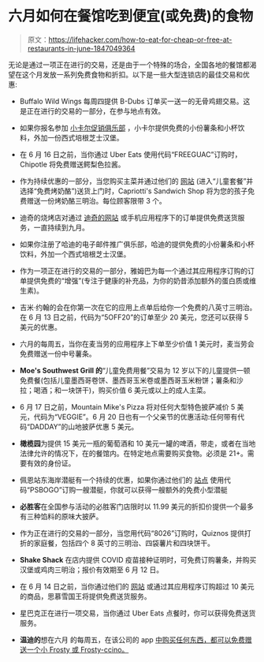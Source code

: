 # 六月如何在餐馆吃到便宜(或免费)的食物

> 原文：<https://lifehacker.com/how-to-eat-for-cheap-or-free-at-restaurants-in-june-1847049364>

无论是通过一项正在进行的交易，还是由于一个特殊的场合，全国各地的餐馆都渴望在这个月发放一系列免费食物和折扣。以下是一些大型连锁店的最佳交易和优惠:

*   Buffalo Wild Wings 每周四提供 B-Dubs 订单买一送一的无骨鸡翅交易。这是正在进行的交易的一部分，在参与地点有效。

*   如果你报名参加 [小卡尔促销俱乐部](https://www.carlsjr.com/email-signup) ，小卡尔提供免费的小份薯条和小杯饮料，外加一份西式培根芝士汉堡。
*   在 6 月 16 日之前，当你通过 Uber Eats 使用代码“FREEGUAC”订购时，Chipotle 将免费赠送鳄梨色拉酱。
*   作为持续优惠的一部分，当您购买主菜并通过他们的 [网站](https://order.capriottis.com/) (进入“儿童套餐”并选择“免费烤奶酪”)送货上门时，Capriotti's Sandwich Shop 将为您的孩子免费赠送一份烤奶酪三明治。每位顾客限带 3 个。
*   迪奇的烧烤店对通过 [迪奇的网站](https://www.dickeys.com/) 或手机应用程序下的订单提供免费送货服务，一直持续到九月。
*   如果你注册了哈迪的电子邮件推广俱乐部，哈迪的提供免费的小份薯条和小杯饮料，外加一个西式培根芝士汉堡。
*   作为一项正在进行的交易的一部分，雅姆巴为每一个通过其应用程序订购的订单提供免费的“增强”(专注于健康的补充品，为你的奶昔添加额外的蛋白质或维生素)。
*   吉米·约翰的会在你第一次在它的应用上点单后给你一个免费的八英寸三明治。在 6 月 13 日之前，代码为“5OFF20”的订单至少 20 美元，您还可以获得 5 美元的优惠。
*   六月的每周五，当你在麦当劳的应用程序上下单至少价值 1 美元时，麦当劳会免费赠送一份中号薯条。
*   **Moe's Southwest Grill 的**“儿童免费用餐”交易为 12 岁以下的儿童提供一顿免费餐(包括儿童墨西哥卷饼、墨西哥玉米卷或墨西哥玉米粉饼；薯条和沙拉；喝酒；和一块饼干)，购买价值 6 美元或以上的成人主菜。
*   6 月 17 日之前，Mountain Mike's Pizza 将对任何大型特色披萨减价 5 美元，代码为“VEGGIE”。6 月 20 日也有一个父亲节的优惠活动:任何带有代码“DADDAY”的山地披萨优惠 5 美元。
*   **橄榄园**为提供 15 美元一瓶的葡萄酒和 10 美元一罐的啤酒，带走，或者在当地法律允许的情况下，在的餐馆内。在特定地点需要购买食物。必须是 21+。需要有效的身份证。
*   佩恩站东海岸潜艇有一个持续的优惠，如果你通过他们的 [站点](https://order.penn-station.com/#/) 使用代码“PSBOGO”订购一艘潜艇，你就可以获得一艘额外的免费小型潜艇
*   **必胜客**在全国参与活动的必胜客门店限时以 11.99 美元的折扣价提供一个最多有三种馅料的原味大披萨。
*   作为正在进行的交易的一部分，当您用代码“8026”订购时，Quiznos 提供打折的家庭餐，包括四个 8 英寸的三明治、四袋薯片和四块饼干。
*   **Shake Shack** 在店内提供 COVID 疫苗接种证明时，可免费订购薯条，并购买汉堡或鸡肉三明治；报价有效期至 6 月 12 日。
*   在 6 月 14 日之前，当你通过他们的 [网站](https://order.smoothieking.com/) 或通过其应用程序订购超过 10 美元的商品，思慕雪国王将提供免费送货服务。
*   星巴克正在进行一项交易，当你通过 Uber Eats 点餐时，你可以获得免费送货服务。
*   **温迪的**想在六月 的每周五，在该公司的 app [中购买任何东西，都可以免费赠送一个小 Frosty 或 Frosty-ccino。](https://lifehacker.com/get-a-free-frosty-every-friday-in-june-at-wendys-1847039907) 

